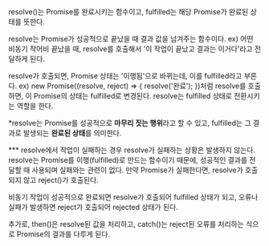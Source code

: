 resolve()는 Promise를 완료시키는 함수이고, fulfilled는 해당 Promise가 완료된 상태를 뜻한다.

resolve는 Promise가 성공적으로 끝났을 때 결과 값을 넘겨주는 함수이다.
ex) 어떤 비동기 작어비 끝났을 때, resolve를 호출해서 '이 작업이 끝났고 결과는 이거다'라고 전달하게 된다. 

resolve가 호출되면, Promise 상태는 '이행됨'으로 바뀌는데, 이를 fulfilled라고 부른다.
ex) new Promise((resolve, reject) => { resolve('완료'); })처럼 resolve를 호출하면, 이 Promise의 상태는 fulfilled로 변경된다. resolve는 fulfilled 상태로 전환시키는 역할을 한다.

*resolve는 Promise를 성공적으로 <strong>마무리 짓는 행위</strong>라고 할 수 있고, fulfilled는 그 결과로 발생되는 <strong>완료된 상태</strong>를 의미한다.

*** resolve에서 작업이 실패하는 경우
resolve가 실패하는 상황은 발생하지 않는다. resolve는 Promise를 이행(fulfilled)로 만드는 함수이기 때문에, 성공적인 결과를 전달할 때 사용되며 실패와는 관련이 없다. 만약 Promise가 실패한다면, resolve가 호출되지 않고 reject()가 호출된다.

비동기 작업이 성공적으로 완료되면 resolve가 호출되어 fulfilled 상태가 되고, 오류나 실패가 발생하면 reject가 호출되어 rejected 상태가 된다.

추가로, then()은 resolve된 값을 처리하고, catch()는 reject된 오류를 처리하는 식으로 Promise의 결과를 다루게 된다.
